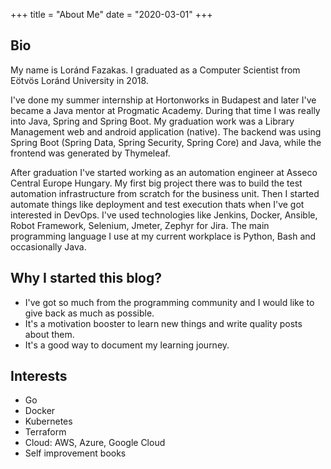 +++
title = "About Me"
date = "2020-03-01"
+++

## Bio

My name is Loránd Fazakas. I graduated as a Computer Scientist from Eötvös Loránd University in 2018. 

I've done my summer internship at Hortonworks in Budapest and later I've became a Java mentor at Progmatic Academy. During that time I was really into Java, Spring and Spring Boot. My graduation work was a Library Management web and android application (native). The backend was using Spring Boot (Spring Data, Spring Security, Spring Core) and Java, while the frontend was generated by Thymeleaf.

After graduation I've started working as an automation engineer at Asseco Central Europe Hungary. My first big project there was to build the test automation infrastructure from scratch for the business unit. Then I started automate things like deployment and test execution thats when I've got interested in DevOps. I've used technologies like Jenkins, Docker, Ansible, Robot Framework, Selenium, Jmeter, Zephyr for Jira. The main programming language I use at my current workplace is Python, Bash and occasionally Java.

## Why I started this blog?

 * I've got so much from the programming community and I would like to give back as much as possible.
 * It's a motivation booster to learn new things and write quality posts about them.
 * It's a good way to document my learning journey.

## Interests
* Go
* Docker
* Kubernetes
* Terraform
* Cloud: AWS, Azure, Google Cloud
* Self improvement books